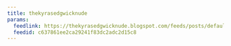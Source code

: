 ```yaml
---
title: thekyrasedgwicknude
params:
  feedlink: https://thekyrasedgwicknude.blogspot.com/feeds/posts/default?alt=rss
  feedid: c637861ee2ca29241f83dc2adc2d15c8
---
```

